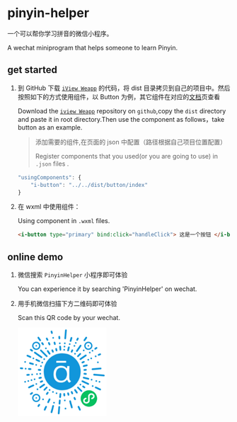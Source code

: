 # pinyin-helper

一个可以帮你学习拼音的微信小程序。

A wechat miniprogram that helps someone to learn Pinyin.

## get started

1. 到 GitHub 下载 [`iView Weapp`](https://github.com/TalkingData/iview-weapp) 的代码，将 dist 目录拷贝到自己的项目中。然后按照如下的方式使用组件，以 Button 为例，其它组件在对应的[文档](https://weapp.iviewui.com/docs/guide/start)页查看

   Download the [`iview Weapp`](https://github.com/TalkingData/iview-weapp) repository on `github`,copy the `dist` directory and paste it in root directory.Then use the component as follows，take button as an example.

   > 添加需要的组件,在页面的 json 中配置（路径根据自己项目位置配置）
   >
   > Register components that you used(or you are going to use) in `.json` files .

   ```javascript
   "usingComponents": {
       "i-button": "../../dist/button/index"
   }
   ```

2. 在 wxml 中使用组件：

   Using component in `.wxml` files.

   ```html
   <i-button type="primary" bind:click="handleClick"> 这是一个按钮 </i-button>
   ```

## online demo

1. 微信搜索 `PinyinHelper` 小程序即可体验

   You can experience it by searching 'PinyinHelper' on wechat.

2. 用手机微信扫描下方二维码即可体验

   Scan this QR code by your wechat.
   <!-- ![QR_code](./img/mini_program_QR_code.jpg) -->
   <img src="./img/mini_program_QR_code.jpg" style="width:200px;" />
